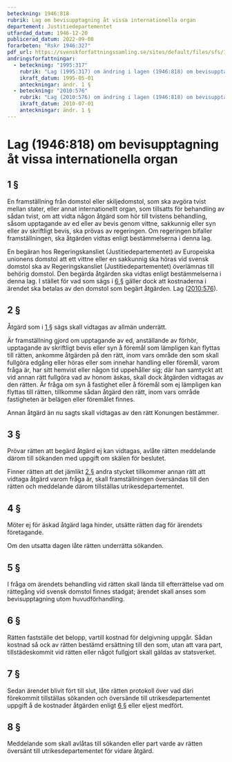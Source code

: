 ```yaml
---
beteckning: 1946:818
rubrik: Lag om bevisupptagning åt vissa internationella organ
departement: Justitiedepartementet
utfardad_datum: 1946-12-20
publicerad_datum: 2022-09-08
forarbeten: "Rskr 1946:327"
pdf_url: https://svenskforfattningssamling.se/sites/default/files/sfs/1946-12/SFS1946-818.pdf
andringsforfattningar:
  - beteckning: "1995:317"
    rubrik: "Lag (1995:317) om ändring i lagen (1946:818) om bevisupptagning åt vissa internationella organ"
    ikraft_datum: 1995-05-01
    anteckningar: ändr. 1 §
  - beteckning: "2010:576"
    rubrik: "Lag (2010:576) om ändring i lagen (1946:818) om bevisupptagning åt vissa internationella organ"
    ikraft_datum: 2010-07-01
    anteckningar: ändr. 1 §
---
```


# Lag (1946:818) om bevisupptagning åt vissa internationella organ

## 1 §

En framställning från domstol eller skiljedomstol, som ska avgöra tvist mellan stater, eller annat internationellt organ, som tillsatts för behandling av sådan tvist, om att vidta någon åtgärd som hör till tvistens behandling, såsom upptagande av ed eller av bevis genom vittne, sakkunnig eller syn eller av skriftligt bevis, ska prövas av regeringen. Om regeringen bifaller framställningen, ska åtgärden vidtas enligt bestämmelserna i denna lag.

En begäran hos Regeringskansliet (Justitiedepartementet) av Europeiska unionens domstol att ett vittne eller en sakkunnig ska höras vid svensk domstol ska av Regeringskansliet (Justitiedepartementet) överlämnas till  behörig domstol. Den begärda åtgärden ska vidtas enligt bestämmelserna i denna lag. I stället för vad som sägs i [6 §](#6) gäller dock att kostnaderna i ärendet ska betalas av den domstol som begärt åtgärden. Lag ([2010:576](https://selex.se/eli/sfs/2010/576)).

## 2 §

Åtgärd som i [1 §](#1) sägs skall vidtagas av allmän underrätt.

Är framställning gjord om upptagande av ed, anställande av förhör, upptagande av skriftligt bevis eller syn å föremål som lämpligen kan flyttas till rätten, ankomme åtgärden på den rätt, inom vars område den som skall fullgöra edgång eller höras eller som innehar handling eller föremål, varom fråga är, har sitt hemvist eller någon tid uppehåller sig; där han samtyckt att vid annan rätt fullgöra vad av honom äskas, skall dock åtgärden vidtagas av den rätten. Är fråga om syn å fastighet eller å föremål som ej lämpligen kan flyttas till rätten, tillkomme sådan åtgärd den rätt, inom vars område fastigheten är belägen eller föremålet finnes.

Annan åtgärd än nu sagts skall vidtagas av den rätt Konungen bestämmer.

## 3 §

Prövar rätten att begärd åtgärd ej kan vidtagas, avlåte rätten meddelande därom till sökanden med uppgift om skälen för beslutet.

Finner rätten att det jämlikt [2 §](#2) andra stycket tillkommer annan rätt att vidtaga åtgärd varom fråga är, skall framställningen översändas till den rätten och meddelande därom tillställas utrikesdepartementet.

## 4 §

Möter ej för äskad åtgärd laga hinder, utsätte rätten dag för ärendets företagande.

Om den utsatta dagen låte rätten underrätta sökanden.

## 5 §

I fråga om ärendets behandling vid rätten skall lända till efterrättelse vad om rättegång vid svensk domstol finnes stadgat; ärendet skall anses som bevisupptagning utom huvudförhandling.

## 6 §

Rätten fastställe det belopp, vartill kostnad för delgivning uppgår. Sådan kostnad så ock av rätten bestämd ersättning till den som, utan att vara part, tillstädeskommit vid rätten eller något fullgjort skall gäldas av statsverket.

## 7 §

Sedan ärendet blivit fört till slut, låte rätten protokoll över vad däri förekommit tillställas sökanden och översände till utrikesdepartementet uppgift å de kostnader åtgärden enligt [6 §](#6) eller eljest medfört.

## 8 §

Meddelande som skall avlåtas till sökanden eller part varde av rätten översänt till utrikesdepartementet för vidare åtgärd.